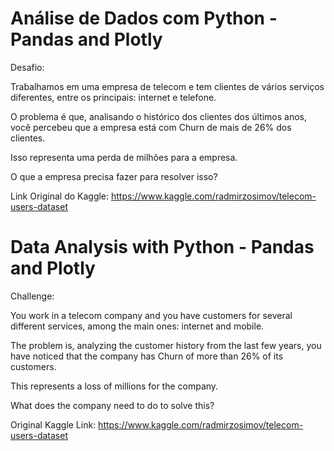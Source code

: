# Análise de Dados com Python - Pandas and Plotly

Desafio:

Trabalhamos em uma empresa de telecom e tem clientes de vários serviços diferentes, entre os principais: internet e telefone.

O problema é que, analisando o histórico dos clientes dos últimos anos, você percebeu que a empresa está com Churn de mais de 26% dos clientes.

Isso representa uma perda de milhões para a empresa.

O que a empresa precisa fazer para resolver isso?

Link Original do Kaggle: https://www.kaggle.com/radmirzosimov/telecom-users-dataset

# Data Analysis with Python - Pandas and Plotly

Challenge:

You work in a telecom company and you have customers for several different services, among the main ones: internet and mobile.

The problem is, analyzing the customer history from the last few years, you have noticed that the company has Churn of more than 26% of its customers.

This represents a loss of millions for the company.

What does the company need to do to solve this?

Original Kaggle Link: https://www.kaggle.com/radmirzosimov/telecom-users-dataset

